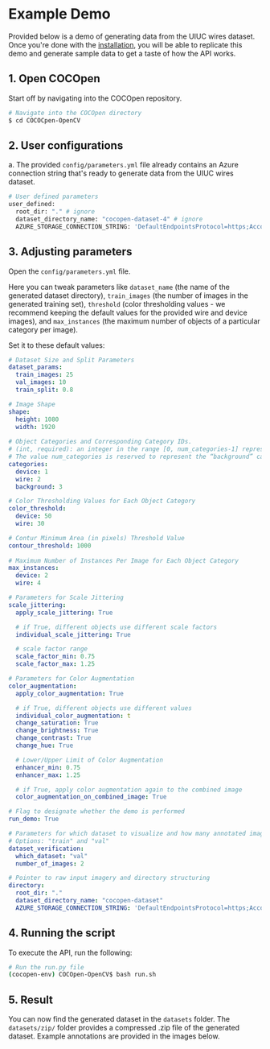 # **Example Demo**
Provided below is a demo of generating data from the UIUC wires dataset. Once you're done with the [installation](./INSTALLATION.md), you will be able to replicate this demo and generate sample data to get a taste of how the API works.

## **1. Open COCOpen**
Start off by navigating into the COCOpen repository.

```bash
# Navigate into the COCOpen directory
$ cd COCOCpen-OpenCV
```

## **2. User configurations**
a. The provided `config/parameters.yml` file already contains an Azure connection string that's ready to generate data from the UIUC wires dataset.

```bash
# User defined parameters
user_defined:
  root_dir: "." # ignore
  dataset_directory_name: "cocopen-dataset-4" # ignore
  AZURE_STORAGE_CONNECTION_STRING: 'DefaultEndpointsProtocol=https;AccountName=uiucwiresdataset;AccountKey=VkJ1HT3LkDuiLTFK8yd+eAFLvhLKJNqLDIealTPY9Lv6Dp7VDFVWKIvhnNXqC+GCQYjh7NQVuH1r+ASt/tVk7g==;EndpointSuffix=core.windows.net' # UIUC's Azure connection string
```

## **3. Adjusting parameters**
Open the `config/parameters.yml` file.

Here you can tweak parameters like `dataset_name` (the name of the generated dataset directory), `train_images` (the number of images in the generated training set), `threshold` (color thresholding values - we recommend keeping the default values for the provided wire and device images), and `max_instances` (the maximum number of objects of a particular category per image).

Set it to these default values:
```yaml
# Dataset Size and Split Parameters
dataset_params:
  train_images: 25
  val_images: 10
  train_split: 0.8

# Image Shape
shape:
  height: 1080
  width: 1920
  
# Object Categories and Corresponding Category IDs. 
# (int, required): an integer in the range [0, num_categories-1] representing the category label. 
# The value num_categories is reserved to represent the “background” category, if applicable.
categories:
  device: 1
  wire: 2
  background: 3

# Color Thresholding Values for Each Object Category
color_threshold:
  device: 50
  wire: 30

# Contur Minimum Area (in pixels) Threshold Value
contour_threshold: 1000
  
# Maximum Number of Instances Per Image for Each Object Category
max_instances:
  device: 2
  wire: 4

# Parameters for Scale Jittering
scale_jittering:
  apply_scale_jittering: True

  # if True, different objects use different scale factors
  individual_scale_jittering: True

  # scale factor range
  scale_factor_min: 0.75
  scale_factor_max: 1.25

# Parameters for Color Augmentation
color_augmentation:
  apply_color_augmentation: True

  # if True, different objects use different values
  individual_color_augmentation: t
  change_saturation: True
  change_brightness: True
  change_contrast: True
  change_hue: True

  # Lower/Upper Limit of Color Augmentation
  enhancer_min: 0.75
  enhancer_max: 1.25

  # if True, apply color augmentation again to the combined image
  color_augmentation_on_combined_image: True

# Flag to designate whether the demo is performed
run_demo: True

# Parameters for which dataset to visualize and how many annotated images from the dataset to visualize.
# Options: "train" and "val"
dataset_verification:
  which_dataset: "val"
  number_of_images: 2

# Pointer to raw input imagery and directory structuring
directory:
  root_dir: "."
  dataset_directory_name: "cocopen-dataset"
  AZURE_STORAGE_CONNECTION_STRING: 'DefaultEndpointsProtocol=https;AccountName=uiucwiresdataset;AccountKey=VkJ1HT3LkDuiLTFK8yd+eAFLvhLKJNqLDIealTPY9Lv6Dp7VDFVWKIvhnNXqC+GCQYjh7NQVuH1r+ASt/tVk7g==;EndpointSuffix=core.windows.net'
```

## **4. Running the script**
To execute the API, run the following:

```bash
# Run the run.py file
(cocopen-env) COCOpen-OpenCV$ bash run.sh
```

## **5. Result**
You can now find the generated dataset in the `datasets` folder. The `datasets/zip/` folder provides a compressed .zip file of the generated dataset. Example annotations are provided in the images below.